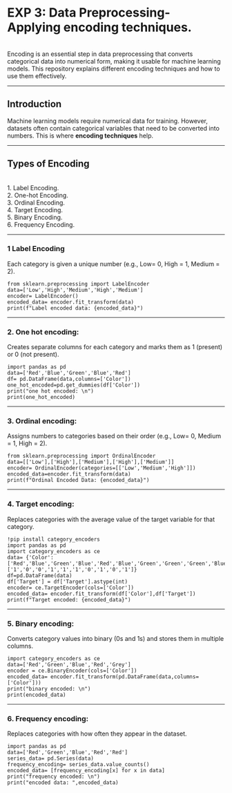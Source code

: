 # EXP 3: Data Preprocessing- Applying encoding techniques. 
<br>
Encoding is an essential step in data preprocessing that converts categorical data into numerical form, making it usable for machine learning models. This repository explains different encoding techniques and how to use them effectively.  

---

 
##  Introduction  
Machine learning models require numerical data for training. However, datasets often contain categorical variables that need to be converted into numbers. This is where **encoding techniques** help.  

---

##  Types of Encoding  

<br>
1. Label Encoding.
<br>
2. One-hot Encoding.
<br>
3. Ordinal Encoding.
<br>
4. Target Encoding. 
<br>
5. Binary Encoding.
<br>
6. Frequency Encoding.

---

### 1️ Label Encoding  

Each category is given a unique number (e.g., Low= 0, High = 1, Medium = 2).
     


```
from sklearn.preprocessing import LabelEncoder
data=['Low','High','Medium','High','Medium']
encoder= LabelEncoder()
encoded_data= encoder.fit_transform(data)
print(f"Label encoded data: {encoded_data}")
```
---
### 2. One hot encoding:
 Creates separate columns for each category and marks them as 1 (present) or 0 (not present).

```
import pandas as pd
data=['Red','Blue','Green','Blue','Red']
df= pd.DataFrame(data,columns=['Color'])
one_hot_encoded=pd.get_dummies(df['Color'])
print("one hot encoded: \n")
print(one_hot_encoded)
```
---
### 3. Ordinal encoding:
 Assigns numbers to categories based on their order (e.g., Low= 0, Medium = 1, High = 2).
<br>

``` 
from sklearn.preprocessing import OrdinalEncoder
data=[['Low'],['High'],['Medium'],['High'],['Medium']]
encoder= OrdinalEncoder(categories=[['Low','Medium','High']])
encoded_data=encoder.fit_transform(data)
print(f"Ordinal Encoded Data: {encoded_data}")
```
---
### 4. Target encoding:
Replaces categories with the average value of the target variable for that category.
<br>

```
!pip install category_encoders
import pandas as pd
import category_encoders as ce
data= {'Color':['Red','Blue','Green','Blue','Red','Blue','Green','Green','Green','Blue'],'Target':['1','0','0','1','1','1','0','1','0','1']}
df=pd.DataFrame(data)
df['Target'] = df['Target'].astype(int)
encoder= ce.TargetEncoder(cols=['Color'])
encoded_data= encoder.fit_transform(df['Color'],df['Target'])
print(f"Target encoded: {encoded_data}")
```
---
### 5. Binary encoding:
 Converts category values into binary (0s and 1s) and stores them in multiple columns.
<br>

```
import category_encoders as ce
data=['Red','Green','Blue','Red','Grey']
encoder = ce.BinaryEncoder(cols=['Color'])
encoded_data= encoder.fit_transform(pd.DataFrame(data,columns=['Color']))
print("binary encoded: \n")
print(encoded_data)
```
---
### 6. Frequency encoding:
Replaces categories with how often they appear in the dataset.
<br>

```
import pandas as pd
data=['Red','Green','Blue','Red','Red']
series_data= pd.Series(data)
frequency_encoding= series_data.value_counts()
encoded_data= [frequency_encoding[x] for x in data]
print("frequency encoded: \n")
print("encoded data: ",encoded_data)
```


